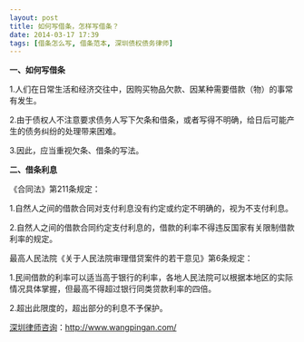 ```yaml
---
layout: post
title: 如何写借条，怎样写借条？
date: 2014-03-17 17:39
tags: [借条怎么写, 借条范本, 深圳债权债务律师]
---
```

<strong>一、如何写借条</strong>

1.人们在日常生活和经济交往中，因购买物品欠款、因某种需要借款（物）的事常有发生。

2.由于债权人不注意要求债务人写下欠条和借条，或者写得不明确，给日后可能产生的债务纠纷的处理带来困难。

3.因此，应当重视欠条、借条的写法。

<strong>二、借条利息</strong>

《合同法》第211条规定：

1.自然人之间的借款合同对支付利息没有约定或约定不明确的，视为不支付利息。

2.自然人之间的借款合同约定支付利息的，借款的利率不得违反国家有关限制借款利率的规定。

最高人民法院《关于人民法院审理借贷案件的若干意见》第6条规定：

1.民间借款的利率可以适当高于银行的利率，各地人民法院可以根据本地区的实际情况具体掌握，但最高不得超过银行同类贷款利率的四倍。

2.超出此限度的，超出部分的利息不予保护。

<a href="http://www.wangpingan.com/">深圳律师咨询</a>：<a href="http://www.wangpingan.com/">http://www.wangpingan.com/</a>

